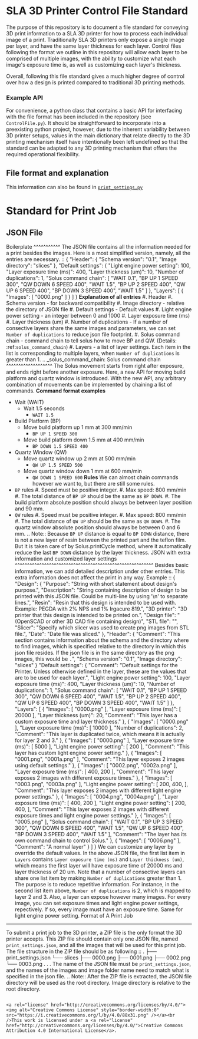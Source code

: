 # SLA 3D Printer Control File Standard

The purpose of this repository is to document a file standard for conveying 3D print information to a SLA 3D printer for how to process each individual image of a print. Traditionally SLA 3D printers only expose a single image per layer, and have the same layer thickness for each layer. Control files following the format we outline in this repository will allow each layer to be comprised of multiple images, with the ability to customize what each image's exposure time is, as well as customizing each layer's thickness.

Overall, following this file standard gives a much higher degree of control over how a design is printed compared to traditional 3D printing methods.

### Example API

For convenience, a python class that contains a basic API for interfacing with the file format has been included in the repository (see `ControlFile.py`). It should be straightforward to incorporate into a preexisting python project, however, due to the inherent variability between 3D printer setups, values in the main dictionary that relate directly to the 3D printing mechanism itself have intentionally been left undefined so that the standard can be adapted to any 3D printing mechanism that offers the required operational flexibility.

## File format and explanation

This information can also be found in [`print_settings.py`](https://github.com/gregnordin/3D_printer_control/blob/master/printer_server/printer_server/printer/print_settings.py)

Standard for Print Job
======================
JSON File
---------
Boilerplate
^^^^^^^^^^^
The JSON file contains all the information needed for a print 
besides the images. Here is a most simplified version, namely, 
all the entries are necessary. ::
    {
      "Header": {
        "Schema version": "0.1",
        "Image directory": "slices"
      },
      "Default settings": {
        "Light engine power setting": 100,
        "Layer exposure time (ms)": 400,
        "Layer thickness (um)": 10,
        "Number of duplications": 1,
        "Solus command chain": [
          "WAIT 0.1",
          "BP UP 1 SPEED 300",
          "QW DOWN 6 SPEED 400",
          "WAIT 1.5",
          "BP UP 2 SPEED 400",
          "QW UP 6 SPEED 400",
          "BP DOWN 3 SPEED 400",
          "WAIT 1.5"
        ]
      },
      "Layers": [
        {
          "Images": [
            "0000.png"
          ]
        }
      ]
    }
**Explanation of all entries**
#. Header
    #. Schema version - for backward compatibility
    #. Image directory - relative the directory of JSON file
#. Default settings - Default values
    #. Light engine power setting - an integer between 0 and 1000
    #. Layer exposure time (ms)
    #. Layer thickness (um)
    #. Number of duplications - If a number of consective layers 
       share the same images and parameters, we can set 
       ``Number of duplications`` to reduce json file footprint.
    #. Solus command chain - command chain 
       to tell solus how to move BP and QW. 
       (Details: :ref:`solus_command_chain`)
#. Layers - a list of layer settings. Each item in the list 
   is corresponding to multiple layers, when 
   ``Number of duplications`` is greater than 1.
.. _solus_command_chain:
Solus command chain
^^^^^^^^^^^^^^^^^^^
The Solus movement starts from right after exposure, and ends 
right before another exposure. Here, a new API for moving build 
platform and quartz window is introduced. With the new API, any 
arbitrary combination of movements can be implemented by 
chaining a list of commands. 
**Command format examples**
* Wait (WAIT)
    * Wait 1.5 seconds
        * ``WAIT 1.5``
* Build Platform (BP)
    * Move build platform up 1 mm at 300 mm/min
        * ``BP UP 1 SPEED 300``
    * Move build platform down 1.5 mm at 400 mm/min
        * ``BP DOWN 1.5 SPEED 400``
* Quartz Window (QW)
    * Move quartz window up 2 mm at 500 mm/min
        * ``QW UP 1.5 SPEED 500``
    * Move quartz window down 1 mm at 600 mm/min
        * ``QW DOWN 1 SPEED 600``
**Rules**
We can almost chain commands however we want to, but there are 
still some rules.
* ``BP`` rules
    #. Speed must be positive integer.
    #. Max speed: 800 mm/min
    #. The total distance of ``BP UP`` should be the same as 
       ``BP DOWN``. 
    #. The build platform absolute position should always be 
       between layer position and 90 mm. 
* ``QW`` rules
    #. Speed must be positive integer.
    #. Max speed: 800 mm/min
    #. The total distance of ``QW UP`` should be the same as 
       ``QW DOWN``.
    #. The quartz window absolute position should always be 
       between 0 and 6 mm. 
.. Note::
    Because ``BP UP`` distance is equal to ``BP DOWN`` distance, 
    there is not a new layer of resin between the printed part 
    and the teflon film. But it is taken care of by 
    Solus.printCycle method, where it automatically reduce the 
    last ``BP DOWN`` distance by the layer thickness.
JSON with extra information and customized layer settings
^^^^^^^^^^^^^^^^^^^^^^^^^^^^^^^^^^^^^^^^^^^^^^^^^^^^^^^^^
Besides basic information, we can add detailed description under 
other entries. This extra information does not affect the print 
in any way. Example ::
    {
      "Design": {
        "Purpose": "String with short statement about design's 
                    purpose.",
        "Description": "String containing description of design 
                        to be printed with this JSON file. Could 
                        be multi-line by using '\\n' to separate 
                        lines.",
        "Resin": "Resin that this design is intended to be used 
                  with. Example: PEGDA with 2% NPS and 1% 
                  Irgacure 819.",
        "3D printer": "3D printer that this design is intended 
                       to be printed on.",
        "Design file": "<filename> (OpenSCAD or other 3D CAD file 
                        containing design)",
        "STL file": "<filename>",
        "Slicer": "Specify which slicer was used to create png 
                   images from STL file.",
        "Date": "Date file was sliced."
      },
      "Header": {
        "Comment": "This section contains information about the 
                    schema and the directory where to find images, 
                    which is specified relative to the directory 
                    in which this json file resides. If the json 
                    file is in the same directory as the png 
                    images, this would be `.`",
        "Schema version": "0.1",
        "Image directory": "slices"
      }
      "Default settings": {
        "Comment": "Default settings for the Printer. Unless 
                    otherwise defined in the layer, these are 
                    the values that are to be used for each 
                    layer.",
        "Light engine power setting": 100,
        "Layer exposure time (ms)": 400,
        "Layer thickness (um)": 10,
        "Number of duplications": 1,
        "Solus command chain": [
          "WAIT 0.1",
          "BP UP 1 SPEED 300",
          "QW DOWN 6 SPEED 400",
          "WAIT 1.5",
          "BP UP 2 SPEED 400",
          "QW UP 6 SPEED 400",
          "BP DOWN 3 SPEED 400",
          "WAIT 1.5"
        ]
      },
      "Layers": [
        {
          "Images": [
            "0000.png"
          ],
          "Layer exposure time (ms)": [
            20000
          ],
          "Layer thickness (um)": 20,
          "Comment": "This layer has a custom exposure time and 
                      layer thickness."
        },
        {
          "Images": [
            "0000.png"
          ],
          "Layer exposure time (ms)": [
            10000
          ],
          "Number of duplications": 2,
          "Comment": "This layer is duplicated twice, which means 
                      it is actually for layer 2 and 3."
        },
        {
          "Images": [
            "0000.png"
          ],
          "Layer exposure time (ms)": [
            5000
          ],
          "Light engine power setting": [
            200
          ],
          "Comment": "This layer has custom light engine power 
                      setting."
        },
        {
          "Images": [
            "0001.png",
            "0001a.png"
          ],
          "Comment": "This layer exposes 2 images using default 
                      settings."
        },
        {
          "Images": [
            "0002.png",
            "0002a.png"
          ],
          "Layer exposure time (ms)": [
            400,
            200
          ],
          "Comment": "This layer exposes 2 images with different 
                      exposure times."
        },
        {
          "Images": [
            "0003.png",
            "0003a.png"
          ],
          "Light engine power setting": [
            200,
            400,
          ],
          "Comment": "This layer exposes 2 images with different 
                      light engine power settings."
        },
        {
          "Images": [
            "0004.png",
            "0004a.png"
          ],
          "Layer exposure time (ms)": [
            400,
            200
          ],
          "Light engine power setting": [
            200,
            400,
          ],
          "Comment": "This layer exposes 2 images with different 
                      exposure times and light engine power 
                      settings."
        },
        {
          "Images": [
            "0005.png"
          ],
          "Solus command chain": [
            "WAIT 0.1",
            "BP UP 3 SPEED 300",
            "QW DOWN 6 SPEED 400",
            "WAIT 1.5",
            "QW UP 6 SPEED 400",
            "BP DOWN 3 SPEED 400",
            "WAIT 1.5"
          ],
          "Comment": "The layer has its own command chain to 
                      control Solus."
        },
        {
          "Images": [
            "0006.png"
          ],
          "Comment": "A normal layer"
        }
      ]
    }
We can customize any layer by override the default values. In 
the above JSON file, the first list item in ``Layers`` contains 
``Layer exposure time (ms)`` and ``Layer thickness (um)``, 
which means the first layer will have exposure time of 20000 ms 
and layer thickness of 20 um. Note that a number of consective 
layers can share one list item by making 
``Number of duplications`` greater than 1. The purpose is to 
reduce repetitive information. For instance, in the second list 
item above, ``Number of duplications`` is 2, which is mapped to 
layer 2 and 3. 
Also, a layer can expose however many images. For every image, 
you can set exposure times and light engine power settings, 
repectively. If so, every image must have an exposure time. Same 
for light engine power setting. 
Format of A Print Job
---------------------
To submit a print job to the 3D printer, a ZIP file is the only 
format the 3D printer accepts. This ZIP file should contain only 
one JSON file, named ``print_settings.json``, and all the images 
that will be used for this print job. The file structure in the 
ZIP file should be as following ::
    .
    ├── print_settings.json
    └── slices
        ├── 0000.png
        ├── 0001.png
        ├── 0002.png
        └── 0003.png
            .
            .
            .
The name of the JSON file must be ``print_settings.json``, and 
the names of the images and image folder name need to match what 
is specified in the json file. 
.. Note::
    After the ZIP file is extracted, the JSON file directory will 
    be used as the root directory. Image directory is relative 
    to the root directory. 
```

<a rel="license" href="http://creativecommons.org/licenses/by/4.0/"><img alt="Creative Commons License" style="border-width:0" src="https://i.creativecommons.org/l/by/4.0/88x31.png" /></a><br />This work is licensed under a <a rel="license" href="http://creativecommons.org/licenses/by/4.0/">Creative Commons Attribution 4.0 International License</a>.
